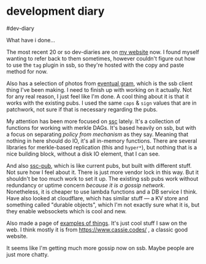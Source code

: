 # development diary

#dev-diary

What have i done…

The most recent 20 or so dev-diaries are on [my website](http://nichoth.com/) now. I found myself wanting to refer back to them sometimes, however couldn't figure out how to use the `tag` plugin in ssb, so they're hosted with the copy and paste method for now.

Also has a selection of photos from [eventual gram](https://github.com/nichoth/eventual-gram-ssb), which is the ssb client thing I've been making. I need to finish up with working on it actually. Not for any real reason, I just feel like I'm done. A cool thing about it is that it works with the existing pubs. I used the same `caps` & `sign` values that are in patchwork, not sure if that is necessary regarding the pubs.

My attention has been more focused on [ssc](https://github.com/nichoth/ssc) lately. It's a collection of functions for working with merkle DAGs. It's based heavily on ssb, but with a focus on separating *policy from mechanism* as they say. Meaning that nothing in here should do IO, it's all in-memory functions. There are several libraries for merkle-based replication (this and `hyper*`), but nothing that is a nice building block, without a disk IO element, that I can see.

And also [ssc-pub](https://github.com/nichoth/ssc-pub), which is like current pubs, but built with different stuff. Not sure how I feel about it. There is just more vendor lock in this way. But it shouldn't be too much work to set it up. The existing ssb pubs work without redundancy or uptime concern *because it is a gossip network*. Nonetheless, it is cheaper to use lambda functions and a DB service I think. Have also looked at cloudflare, which has similar stuff — a KV store and something called "durable objects", which I'm not exactly sure what it is, but they enable websockets which is cool and new.

Also made a page of [examples of things](http://nichoth.com/examples/). It's just cool stuff I saw on the web. I think mostly it is from https://www.cassie.codes/ , a classic good website.

It seems like I'm getting much more gossip now on ssb. Maybe people are just more chatty.

 